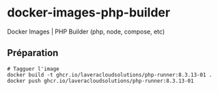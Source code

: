 # docker-images-php-builder

Docker Images | PHP Builder (php, node, compose, etc)

## Préparation

```
# Tagguer l'image
docker build -t ghcr.io/laveracloudsolutions/php-runner:8.3.13-01 .
docker push ghcr.io/laveracloudsolutions/php-runner:8.3.13-01
```
